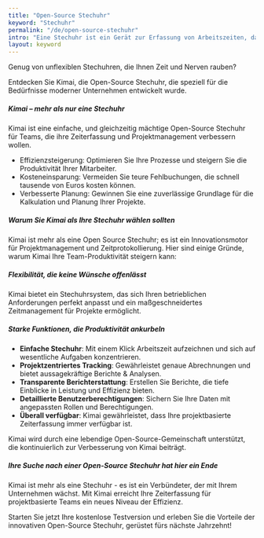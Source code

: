 ```yaml
---
title: "Open-Source Stechuhr"
keyword: "Stechuhr"
permalink: "/de/open-source-stechuhr"
intro: "Eine Stechuhr ist ein Gerät zur Erfassung von Arbeitszeiten, das den Arbeitsbeginn und das Arbeitsende von Mitarbeitern aufzeichnet und in digitaler Form als Kiosk bezeichnet wird."
layout: keyword
---
```


Genug von unflexiblen Stechuhren, die Ihnen Zeit und Nerven rauben?

Entdecken Sie Kimai, die Open-Source Stechuhr, die speziell für die Bedürfnisse moderner Unternehmen entwickelt wurde.

##### Kimai – mehr als nur eine Stechuhr

Kimai ist eine einfache, und gleichzeitig mächtige Open-Source Stechuhr für Teams, die ihre Zeiterfassung und Projektmanagement verbessern wollen.

- Effizienzsteigerung: Optimieren Sie Ihre Prozesse und steigern Sie die Produktivität Ihrer Mitarbeiter.
- Kosteneinsparung: Vermeiden Sie teure Fehlbuchungen, die schnell tausende von Euros kosten können.
- Verbesserte Planung: Gewinnen Sie eine zuverlässige Grundlage für die Kalkulation und Planung Ihrer Projekte.

##### Warum Sie Kimai als Ihre Stechuhr wählen sollten

Kimai ist mehr als eine Open Source Stechuhr; es ist ein Innovationsmotor für Projektmanagement und Zeitprotokollierung.
Hier sind einige Gründe, warum Kimai Ihre Team-Produktivität steigern kann:

##### Flexibilität, die keine Wünsche offenlässt

Kimai bietet ein Stechuhrsystem, das sich Ihren betrieblichen Anforderungen perfekt anpasst und ein maßgeschneidertes Zeitmanagement für Projekte ermöglicht.

##### Starke Funktionen, die Produktivität ankurbeln

- **Einfache Stechuhr**: Mit einem Klick Arbeitszeit aufzeichnen und sich auf wesentliche Aufgaben konzentrieren.
- **Projektzentriertes Tracking**: Gewährleistet genaue Abrechnungen und bietet aussagekräftige Berichte & Analysen.
- **Transparente Berichterstattung**: Erstellen Sie Berichte, die tiefe Einblicke in Leistung und Effizienz bieten.
- **Detaillierte Benutzerberechtigungen**: Sichern Sie Ihre Daten mit angepassten Rollen und Berechtigungen.
- **Überall verfügbar**: Kimai gewährleistet, dass Ihre projektbasierte Zeiterfassung immer verfügbar ist.

Kimai wird durch eine lebendige Open-Source-Gemeinschaft unterstützt, die kontinuierlich zur Verbesserung von Kimai beiträgt.

##### Ihre Suche nach einer Open-Source Stechuhr hat hier ein Ende

Kimai ist mehr als eine Stechuhr - es ist ein Verbündeter, der mit Ihrem Unternehmen wächst.
Mit Kimai erreicht Ihre Zeiterfassung für projektbasierte Teams ein neues Niveau der Effizienz.

Starten Sie jetzt Ihre kostenlose Testversion und erleben Sie die Vorteile der innovativen Open-Source Stechuhr, gerüstet fürs nächste Jahrzehnt!
